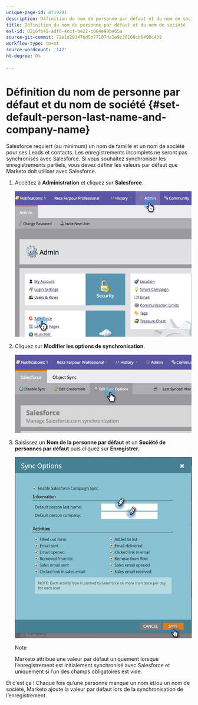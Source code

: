 ```yaml
---
unique-page-id: 4719291
description: Définition du nom de personne par défaut et du nom de société - Documents Marketo - Documentation du produit
title: Définition du nom de personne par défaut et du nom de société
exl-id: 0216fb41-adf0-4ccf-be22-c064e90be65a
source-git-commit: 72e1d29347bd5b77107da1e9c30169cb6490c432
workflow-type: tm+mt
source-wordcount: '142'
ht-degree: 0%

---
```


# Définition du nom de personne par défaut et du nom de société {#set-default-person-last-name-and-company-name}

Salesforce requiert (au minimum) un nom de famille et un nom de société pour ses Leads et contacts. Les enregistrements incomplets ne seront pas synchronisés avec Salesforce. Si vous souhaitez synchroniser les enregistrements partiels, vous devez définir les valeurs par défaut que Marketo doit utiliser avec Salesforce.

1. Accédez à **Administration** et cliquez sur **Salesforce**.

   ![](assets/image2014-12-9-13-3a41-3a58.png)

1. Cliquez sur **Modifier les options de synchronisation**.

   ![](assets/image2014-12-9-13-3a42-3a6.png)

1. Saisissez un **Nom de la personne par défaut** et un **Société de personnes par défaut** puis cliquez sur **Enregistrer**.

   ![](assets/sync-options-hands.png)

   >[!NOTE]
   >
   >Marketo attribue une valeur par défaut uniquement lorsque l’enregistrement est initialement synchronisé avec Salesforce et uniquement si l’un des champs obligatoires est vide.

Et c&#39;est ça ! Chaque fois qu’une personne manque un nom et/ou un nom de société, Marketo ajoute la valeur par défaut lors de la synchronisation de l’enregistrement.
